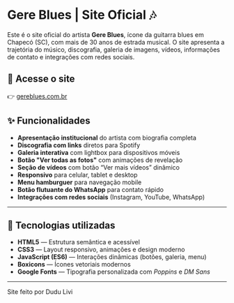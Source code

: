 # Gere Blues | Site Oficial 🎶

Este é o site oficial do artista **Gere Blues**, ícone da guitarra blues em Chapecó (SC), com mais de 30 anos de estrada musical. O site apresenta a trajetória do músico, discografia, galeria de imagens, vídeos, informações de contato e integrações com redes sociais.

## 🔗 Acesse o site

👉 [gereblues.com.br](https://gereblues.com.br) 



## ✨ Funcionalidades

- **Apresentação institucional** do artista com biografia completa
- **Discografia com links** diretos para Spotify
- **Galeria interativa** com lightbox para dispositivos móveis
- **Botão "Ver todas as fotos"** com animações de revelação
- **Seção de vídeos** com botão “Ver mais vídeos” dinâmico
- **Responsivo** para celular, tablet e desktop
- **Menu hamburguer** para navegação mobile
- **Botão flutuante do WhatsApp** para contato rápido
- **Integrações com redes sociais** (Instagram, YouTube, WhatsApp)

---

## 📱 Tecnologias utilizadas

- **HTML5** — Estrutura semântica e acessível
- **CSS3** — Layout responsivo, animações e design moderno
- **JavaScript (ES6)** — Interações dinâmicas (botões, galeria, menu)
- **Boxicons** — Ícones vetoriais modernos
- **Google Fonts** — Tipografia personalizada com *Poppins* e *DM Sans*

---
Site feito por Dudu Livi
